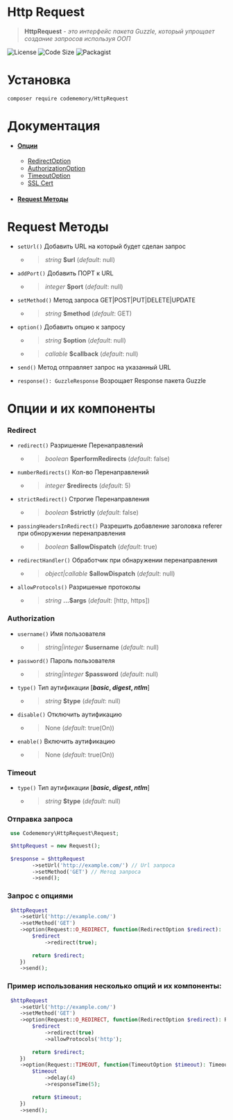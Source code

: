# Http Request

> __HttpRequest__ - _это интерфейс пакета Guzzle, который упрощает создание запросов используя ООП_

![License](https://img.shields.io/packagist/l/codememory/fastdb?color=green&style=plastic)
![Code Size](https://img.shields.io/github/languages/code-size/codememory1/HttpRequest?color=%2304aef1&logo=Code%20size&style=plastic)
![Packagist](https://img.shields.io/packagist/dt/codememory/fastdb.svg?maxAge=2592000&style=plastic)

# Установка
```
composer require codememory/HttpRequest
```

# Документация

- #### [Опции](#list-options)
    - [RedirectOption](#Redirect-Option)
    - [AuthorizationOption](#Auth-Option)
    - [TimeoutOption](#Timeout-Option)
    - [SSL Cert](#SSL-Cert-Option)
- #### [Request Методы](#Request-Method)

# <a name="Request-Method"></a>Request Методы
- `setUrl()` Добавить URL на который будет сделан запрос
    - > _string_ **$url** (_default_: null)

- `addPort()` Добавить ПОРТ к URL
    - > _integer_ **$port** (_default_: null)

- `setMethod()` Метод запроса GET|POST|PUT|DELETE|UPDATE
    - > _string_ **$method** (_default_: GET)

- `option()` Добавить опцию к запросу
    - > _string_ **$option** (_default_: null)
    - > _callable_ **$callback** (_default_: null)

- `send()` Метод отправляет запрос на указанный URL

- `response(): GuzzleResponse` Возрощает Response пакета Guzzle

# <a name="list-options"></a>Опции и их компоненты
### <a name="Redirect-Option"></a> Redirect
- `redirect()` Разришение Перенаправлений
    - > _boolean_ **$performRedirects** (_default_: false)

- `numberRedirects()` Кол-во Перенаправлений
    - > _integer_ **$redirects** (_default_: 5)

- `strictRedirect()` Строгие Перенаправления
    - > _boolean_ **$strictly** (_default_: false)

- `passingHeadersInRedirect()` Разрешить добавление заголовка referer при обноружении перенаправления
    - > _boolean_ **$allowDispatch** (_default_: true)

- `redirectHandler()` Обработчик при обнаружении перенаправления
    - > _object|callable_ **$allowDispatch** (_default_: null)

- `allowProtocols()` Разришеные протоколы
    - > _string_ **...$args** (_default_: [http, https])
### <a name="Redirect-Option"></a> Authorization
- `username()` Имя пользователя
    - > _string|integer_ **$username** (_default_: null)

- `password()` Пароль пользователя
    - > _string|integer_ **$password** (_default_: null)

- `type()` Тип аутификации [**_basic_, _digest_, _ntlm_**]
    - > _string_ **$type** (_default_: null)

- `disable()` Отключить аутификацию
    - > None (_default_: true(On))

- `enable()` Включить аутификацию
    - > None (_default_: true(On))

### <a name="Timeout-Option"></a> Timeout
- `type()` Тип аутификации [**_basic_, _digest_, _ntlm_**]
    - > _string_ **$type** (_default_: null)


### Отправка запроса
```php
 use Codememory\HttpRequest\Request;

 $httpRequest = new Request();
 
 $response = $httpRequest
        ->setUrl('http://example.com/') // Url запроса
        ->setMethod('GET') // Метод запроса
        ->send();
```
### Запрос с опциями
```php
 $httpRequest
    ->setUrl('http://example.com/')
    ->setMethod('GET')
    ->option(Request::O_REDIRECT, function(RedirectOption $redirect):  RedirectOption {
        $redirect
            ->redirect(true);
        
        return $redirect;
    })
    ->send();
```
### Пример использования несколько опций и их компоненты:
```php
 $httpRequest
    ->setUrl('http://example.com/')
    ->setMethod('GET')
    ->option(Request::O_REDIRECT, function(RedirectOption $redirect): RedirectOption {
        $redirect
            ->redirect(true)
            ->allowProtocols('http'); 
            
        return $redirect;
    })
    ->option(Request::TIMEOUT, function(TimeoutOption $timeout): TimeoutOption {
        $timeout
            ->delay(4)
            ->responseTime(5);
         
        return $timeout;
    })
    ->send();  
```
